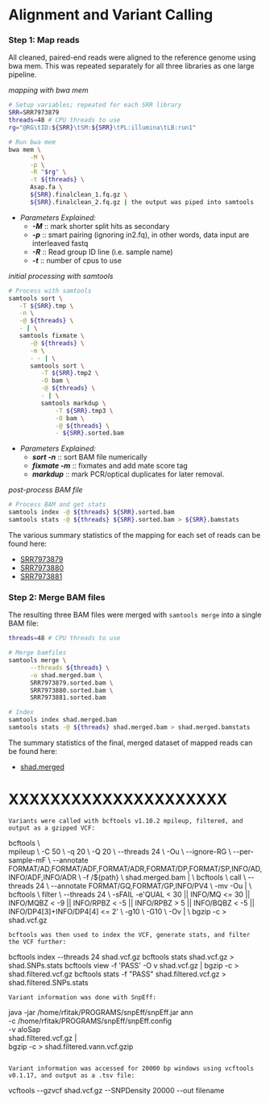 # **Alignment and Variant Calling**
### Step 1: Map reads
All cleaned, paired-end reads were aligned to the reference genome using bwa mem. This was repeated separately for all three libraries as one large pipeline.

_mapping with bwa mem_
```bash
# Setup variables; repeated for each SRR library
SRR=SRR7973879
threads=48 # CPU threads to use
rg="@RG\tID:${SRR}\tSM:${SRR}\tPL:illumina\tLB:run1"

# Run bwa mem
bwa mem \
      -M \
      -p \
      -R "$rg" \
      -t ${threads} \
      Asap.fa \
      ${SRR}.finalclean_1.fq.gz \
      ${SRR}.finalclean_2.fq.gz | the output was piped into samtools
```

- _Parameters Explained:_
  - ***-M*** :: mark shorter split hits as secondary
  - ***-p*** :: smart pairing (ignoring in2.fq), in other words, data input are interleaved fastq
  - ***-R*** :: Read group ID line (i.e. sample name)
  - ***-t*** :: number of cpus to use

_initial processing with samtools_
```bash
# Process with samtools
samtools sort \
   -T ${SRR}.tmp \
   -n \
   -@ ${threads} \
   - | \
   samtools fixmate \
      -@ ${threads} \
      -m \
      - - | \
      samtools sort \
         -T ${SRR}.tmp2 \
         -O bam \
         -@ ${threads} \
         - | \
         samtools markdup \
             -T ${SRR}.tmp3 \
             -O bam \
             -@ ${threads} \
             - ${SRR}.sorted.bam
```

- _Parameters Explained:_
  - ***sort -n*** :: sort BAM file numerically
  - ***fixmate -m*** :: fixmates and add mate score tag
  - ***markdup*** :: mark PCR/optical duplicates for later removal.

_post-process BAM file_
```bash
# Process BAM and get stats
samtools index -@ ${threads} ${SRR}.sorted.bam
samtools stats -@ ${threads} ${SRR}.sorted.bam > ${SRR}.bamstats
```

The various summary statistics of the mapping for each set of reads can be found here:
- [SRR7973879](./data/SRR7973879.bamstats)
- [SRR7973880](./data/SRR7973880.bamstats)
- [SRR7973881](./data/SRR7973881.bamstats)

### Step 2: Merge BAM files

The resulting three BAM files were merged with `samtools merge` into a single BAM file:

```bash
threads=48 # CPU threads to use

# Merge bamfiles
samtools merge \
      --threads ${threads} \
      -o shad.merged.bam \
      SRR7973879.sorted.bam \
      SRR7973880.sorted.bam \
      SRR7973881.sorted.bam

# Index
samtools index shad.merged.bam
samtools stats -@ ${threads} shad.merged.bam > shad.merged.bamstats
```
The summary statistics of the final, merged dataset of mapped reads can be found here:
- [shad.merged](./data/shad.merged.bamstats)

# XXXXXXXXXXXXXXXXXXXXX

```
Variants were called with bcftools v1.10.2 mpileup, filtered, and output as a gzipped VCF:
```
bcftools \  
        mpileup \ 
        -C 50 \ 
        -q 20 \ 
        -Q 20 \ 
        --threads 24 \ 
        -Ou \ 
        --ignore-RG \ 
        --per-sample-mF \ 
  --annotate FORMAT/AD,FORMAT/ADF,FORMAT/ADR,FORMAT/DP,FORMAT/SP,INFO/AD,INFO/ADF,INFO/ADR \ 
        -f /${path} \ 
        shad.merged.bam | \ 
        bcftools \ 
           call \ 
           --threads 24 \ 
           --annotate FORMAT/GQ,FORMAT/GP,INFO/PV4 \ 
           -mv -Ou | \ 
        bcftools \ 
           filter \ 
           --threads 24 \ 
           -sFAIL -e'QUAL < 30 || INFO/MQ <= 30 || INFO/MQBZ < -9 || INFO/RPBZ < -5 || INFO/RPBZ > 5 || INFO/BQBZ < -5 || INFO/DP4[3]+INFO/DP4[4] <= 2' \ 
           -g10 \ 
           -G10 \ 
           -Ov | \ 
        bgzip -c > shad.vcf.gz 
```
bcftools was then used to index the VCF, generate stats, and filter the VCF further:
```
bcftools index --threads 24 shad.vcf.gz 
bcftools stats shad.vcf.gz > shad.SNPs.stats 
bcftools view -f 'PASS' -O v shad.vcf.gz | bgzip -c > shad.filtered.vcf.gz 
bcftools stats -f "PASS" shad.filtered.vcf.gz > shad.filtered.SNPs.stats
```
Variant information was done with SnpEff:
```
java -jar /home/rfitak/PROGRAMS/snpEff/snpEff.jar ann \
        -c /home/rfitak/PROGRAMS/snpEff/snpEff.config \
        -v aloSap \
        shad.filtered.vcf.gz | \
        bgzip -c > shad.filtered.vann.vcf.gzip
```

Variant information was accessed for 20000 bp windows using vcftools v0.1.17, and output as a .tsv file: 
```
vcftools --gzvcf shad.vcf.gz --SNPDensity 20000 --out filename
```

